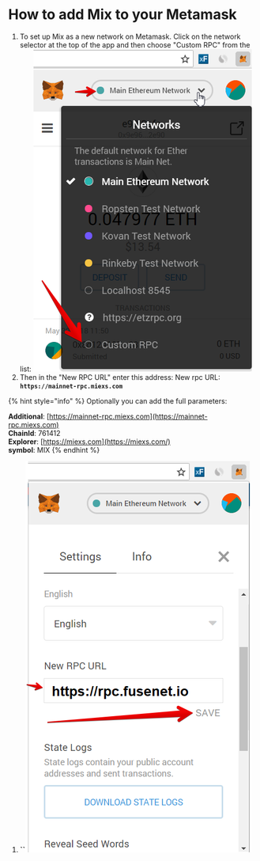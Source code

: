 # How to add Mix to your Metamask

1. To set up Mix as a new network on Metamask. Click on the network selector at the top of the app and then choose "Custom RPC" from the list:   ![](.gitbook/assets/etz1%20%281%29.png)  
2. Then in the "New RPC URL" enter this address: New rpc URL: **`https://mainnet-rpc.miexs.com`**

{% hint style="info" %}
Optionally you can add the full parameters:

**Additional**: [https://mainnet-rpc.miexs.com](https://mainnet-rpc.miexs.com)  
**ChainId**: 761412  
**Explorer**: [https://miexs.com](https://miexs.com/)  
**symbol**: MIX
{% endhint %}

1. **\`\`**![](.gitbook/assets/ez2.png)


